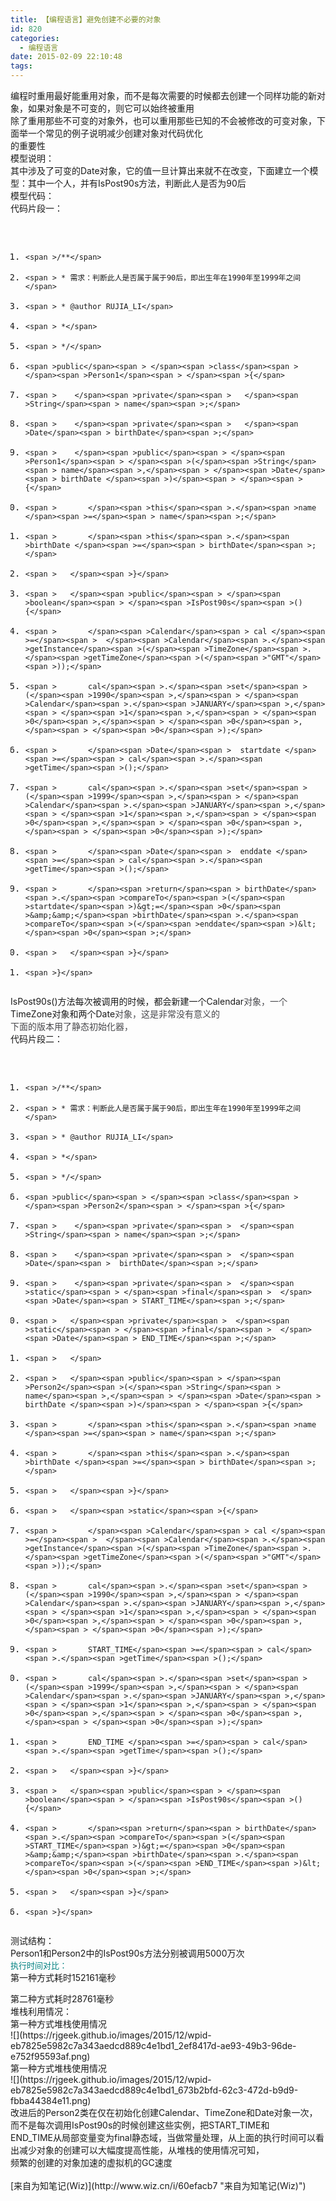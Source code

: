 ```yaml
---
title: 【编程语言】避免创建不必要的对象
id: 820
categories:
  - 编程语言
date: 2015-02-09 22:10:48
tags:
---
```


<div>编程时重用最好能重用对象，而不是每次需要的时候都去创建一个同样功能的新对象，如果对象是不可变的，则它可以始终被重用</div><div>除了重用那些不可变的对象外，也可以重用那些已知的不会被修改的可变对象，下面举一个常见的例子说明减少创建对象对代码优化</div><div>的重要性</div><div>
</div><div>模型说明：</div><div>其中涉及了可变的Date对象，它的值一旦计算出来就不在改变，下面建立一个模型：其中一个人，并有<span >IsPost90s方法，判断此人是否为90后</span><!--more-->
</div><div><span >模型代码：</span></div><div><font face="Verdana"><span >代码片段一：</span></font></div><div><div><pre >

1.  `<span >/**</span>`
2.  `<span > * 需求：判断此人是否属于属于90后，即出生年在1990年至1999年之间</span>`
3.  `<span > * @author RUJIA_LI</span>`
4.  `<span > *</span>`
5.  `<span > */</span>`
6.  `<span >public</span><span > </span><span >class</span><span > </span><span >Person1</span><span > </span><span >{</span>`
7.  `<span >	</span><span >private</span><span >   </span><span >String</span><span > name</span><span >;</span>`
8.  `<span >	</span><span >private</span><span >   </span><span >Date</span><span > birthDate</span><span >;</span>`
9.  `<span >	</span><span >public</span><span > </span><span >Person1</span><span > </span><span >(</span><span >String</span><span > name</span><span >,</span><span > </span><span >Date</span><span > birthDate </span><span >)</span><span > </span><span >{</span>`
10.  `<span >		</span><span >this</span><span >.</span><span >name      </span><span >=</span><span > name</span><span >;</span>`
11.  `<span >		</span><span >this</span><span >.</span><span >birthDate </span><span >=</span><span > birthDate</span><span >;</span>`
12.  `<span >	</span><span >}</span>`
13.  `<span >	</span><span >public</span><span > </span><span >boolean</span><span > </span><span >IsPost90s</span><span >(){</span>`
14.  `<span >		</span><span >Calendar</span><span > cal </span><span >=</span><span >  </span><span >Calendar</span><span >.</span><span >getInstance</span><span >(</span><span >TimeZone</span><span >.</span><span >getTimeZone</span><span >(</span><span >"GMT"</span><span >));</span>`
15.  `<span >		cal</span><span >.</span><span >set</span><span >(</span><span >1990</span><span >,</span><span > </span><span >Calendar</span><span >.</span><span >JANUARY</span><span >,</span><span > </span><span >1</span><span >,</span><span > </span><span >0</span><span >,</span><span > </span><span >0</span><span >,</span><span > </span><span >0</span><span >);</span>`
16.  `<span >		</span><span >Date</span><span >  startdate </span><span >=</span><span > cal</span><span >.</span><span >getTime</span><span >();</span>`
17.  `<span >		cal</span><span >.</span><span >set</span><span >(</span><span >1999</span><span >,</span><span > </span><span >Calendar</span><span >.</span><span >JANUARY</span><span >,</span><span > </span><span >1</span><span >,</span><span > </span><span >0</span><span >,</span><span > </span><span >0</span><span >,</span><span > </span><span >0</span><span >);</span>`
18.  `<span >		</span><span >Date</span><span >  enddate </span><span >=</span><span > cal</span><span >.</span><span >getTime</span><span >();</span>`
19.  `<span >		</span><span >return</span><span > birthDate</span><span >.</span><span >compareTo</span><span >(</span><span >startdate</span><span >)&gt;=</span><span >0</span><span >&amp;&amp;</span><span >birthDate</span><span >.</span><span >compareTo</span><span >(</span><span >enddate</span><span >)&lt;</span><span >0</span><span >;</span>`
20.  `<span >	</span><span >}</span>`<span >	</span>
21.  `<span >}</span>`</pre></div><div><span >IsPost90s()方法每次被调用的时候，都会新建一个</span><span  >Calendar<font color="#48484c">对象，一个</font></span><span >TimeZone对象和两个</span><span  >Date<font color="#48484c">对象，这是非常没有意义的</font></span>
</div><div><span  ><font color="#48484c">下面的版本用了静态初始化器，</font></span></div><div>代码片段二：</div></div>

<!--WizRtf2Html Charset=0  --><div><div><pre >

1.  `<span >/**</span>`
2.  `<span > * 需求：判断此人是否属于属于90后，即出生年在1990年至1999年之间</span>`
3.  `<span > * @author RUJIA_LI</span>`
4.  `<span > *</span>`
5.  `<span > */</span>`
6.  `<span >public</span><span > </span><span >class</span><span > </span><span >Person2</span><span > </span><span >{</span>`
7.  `<span >	</span><span >private</span><span >  </span><span >String</span><span > name</span><span >;</span>`
8.  `<span >	</span><span >private</span><span >  </span><span >Date</span><span >  birthDate</span><span >;</span>`
9.  `<span >	</span><span >private</span><span >  </span><span >static</span><span > </span><span >final</span><span >  </span><span >Date</span><span > START_TIME</span><span >;</span>`
10.  `<span >	</span><span >private</span><span >  </span><span >static</span><span > </span><span >final</span><span >  </span><span >Date</span><span > END_TIME</span><span >;</span>`
11.  `<span >	</span>`
12.  `<span >	</span><span >public</span><span > </span><span >Person2</span><span >(</span><span >String</span><span > name</span><span >,</span><span > </span><span >Date</span><span > birthDate </span><span >)</span><span > </span><span >{</span>`
13.  `<span >		</span><span >this</span><span >.</span><span >name      </span><span >=</span><span > name</span><span >;</span>`
14.  `<span >		</span><span >this</span><span >.</span><span >birthDate </span><span >=</span><span > birthDate</span><span >;</span>`
15.  `<span >	</span><span >}</span>`<span >	</span>
16.  `<span >	</span><span >static</span><span >{</span>`
17.  `<span >		</span><span >Calendar</span><span > cal </span><span >=</span><span >  </span><span >Calendar</span><span >.</span><span >getInstance</span><span >(</span><span >TimeZone</span><span >.</span><span >getTimeZone</span><span >(</span><span >"GMT"</span><span >));</span>`
18.  `<span >		cal</span><span >.</span><span >set</span><span >(</span><span >1990</span><span >,</span><span > </span><span >Calendar</span><span >.</span><span >JANUARY</span><span >,</span><span > </span><span >1</span><span >,</span><span > </span><span >0</span><span >,</span><span > </span><span >0</span><span >,</span><span > </span><span >0</span><span >);</span>`
19.  `<span >		START_TIME</span><span >=</span><span > cal</span><span >.</span><span >getTime</span><span >();</span>`
20.  `<span >		cal</span><span >.</span><span >set</span><span >(</span><span >1999</span><span >,</span><span > </span><span >Calendar</span><span >.</span><span >JANUARY</span><span >,</span><span > </span><span >1</span><span >,</span><span > </span><span >0</span><span >,</span><span > </span><span >0</span><span >,</span><span > </span><span >0</span><span >);</span>`
21.  `<span >		END_TIME </span><span >=</span><span > cal</span><span >.</span><span >getTime</span><span >();</span>`
22.  `<span >	</span><span >}</span>`
23.  `<span >	</span><span >public</span><span > </span><span >boolean</span><span > </span><span >IsPost90s</span><span >(){</span>`
24.  `<span >		</span><span >return</span><span > birthDate</span><span >.</span><span >compareTo</span><span >(</span><span >START_TIME</span><span >)&gt;=</span><span >0</span><span >&amp;&amp;</span><span >birthDate</span><span >.</span><span >compareTo</span><span >(</span><span >END_TIME</span><span >)&lt;</span><span >0</span><span >;</span>`
25.  `<span >	</span><span >}</span>`<span >	</span>
26.  `<span >}</span>`</pre></div><div>测试结构：</div></div><div><span  >Person1</span><span  >和</span><span  >Person2中的</span><span >IsPost90s方法分别被调用5000万次</span>
</div><div><font color="#008080" face="Consolas, Liberation Mono, Menlo, Courier, monospace" size="2"><span >执行时间对比：</span></font></div><div>

<!--WizRtf2Html Charset=0  --><span >第一种方式耗时152161毫秒</span>&nbsp;&nbsp;<span >
</span></div><div>

<!--WizRtf2Html Charset=0  --><span >第二种方式耗时28761毫秒</span>&nbsp;&nbsp;</div><div>堆栈利用情况：</div><div>第一种方式堆栈使用情况</div><div>![](https://rjgeek.github.io/images/2015/12/wpid-eb7825e5982c7a343aedcd889c4e1bd1_2ef8417d-ae93-49b3-96de-e752f95593af.png)
<div>第一种方式堆栈使用情况
<div>![](https://rjgeek.github.io/images/2015/12/wpid-eb7825e5982c7a343aedcd889c4e1bd1_673b2bfd-62c3-472d-b9d9-fbba44384e11.png)
</div><div>
</div><div>改进后的<span >Person2类在仅在初始化创建</span><span >Calendar、</span><span >TimeZone和</span><span >Date对象一次，而不是每次调用</span><span >IsPost90s的时候创建这些实例，把</span><span >START_TIME和</span></div><div><span >END_TIME从局部变量变为final静态域，当做常量处理，</span><span >从上面的执行时间</span><span >可以看出减少对象的创建可以大幅度提高性能，从堆栈的使用情况可知，</span></div><div><span >频繁的创建的对象加速的虚拟机的GC速度</span></div><div><span >
</span></div><div><span >
</span></div><div>
</div><div>
</div><div>
</div><div>
</div><div>
</div><div>
</div><div>
</div><div>
</div><div>
</div><div>&nbsp;
</div></div></div>

<div>[来自为知笔记(Wiz)](http://www.wiz.cn/i/60efacb7 "来自为知笔记(Wiz)")</div>